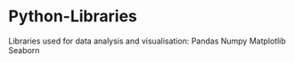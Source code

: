 # Python-Libraries
Libraries used for data analysis and visualisation:
Pandas
Numpy
Matplotlib
Seaborn
